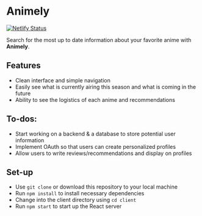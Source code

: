 # Animely 
[ ![Netlify Status](https://api.netlify.com/api/v1/badges/16817d14-dab9-4e49-8fdd-cf52cecdbeb7/deploy-status)](https://app.netlify.com/sites/animely/deploys)

Search for the most up to date information about your favorite anime with **Animely**. 
## Features
 - Clean interface and simple navigation
 - Easily see what is currently airing this season and what is coming in the future
 - Ability to see the logistics of each anime and recommendations

## To-dos:
 - Start working on a backend & a database to store potential user information
 - Implement OAuth so that users can create personalized profiles
 - Allow users to write reviews/recommendations and display on profiles

## Set-up

 - Use `git clone` or download this repository to your local machine
 - Run `npm install` to install necessary dependencies
 - Change into the client directory using `cd client`
 - Run `npm start` to start up the React server




